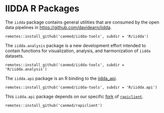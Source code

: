 # IIDDA R Packages

The `iidda` package contains general utilities that are consumed by the open data pipelines in https://github.com/davidearn/iidda.
```
remotes::install_github('canmod/iidda-tools', subdir = 'R/iidda')
```

The `iidda.analysis` package is a new development effort intended to contain functions for visualization, analysis, and harmonization of `iidda` datasets.
```
remotes::install_github('canmod/iidda-tools', subdir = 'R/iidda.analysis')
```

The `iidda.api` package is an R binding to the [iidda_api](../python/README.md).
```
remotes::install_github('canmod/iidda-tools', subdir = 'R/iidda.api')
```

This `iidda.api` package depends on our specific [fork](https://github.com/canmod/rapiclient/) of [`rapiclient`](https://github.com/bergant/rapiclient).
```
remotes::install_github('canmod/rapiclient')
```
